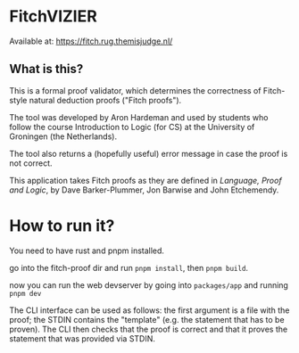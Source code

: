 # FitchVIZIER

Available at: https://fitch.rug.themisjudge.nl/

## What is this?
This is a formal proof validator, which determines the correctness of Fitch-style natural deduction proofs ("Fitch proofs").

The tool was developed by Aron Hardeman and used by students who follow the course Introduction to Logic (for CS) at the University of Groningen (the Netherlands).

The tool also returns a (hopefully useful) error message in case the proof is not correct.

This application takes Fitch proofs as they are defined in *Language, Proof and Logic*, by Dave Barker-Plummer, Jon Barwise and John Etchemendy.

# How to run it?
You need to have rust and pnpm installed.

go into the fitch-proof dir and run `pnpm install`, then `pnpm build`.

now you can run the web devserver by going into `packages/app` and running `pnpm dev`

The CLI interface can be used as follows: the first argument is a file
with the proof; the STDIN contains the "template" (e.g. the statement
that has to be proven). The CLI then checks that the proof is correct
and that it proves the statement that was provided via STDIN.
